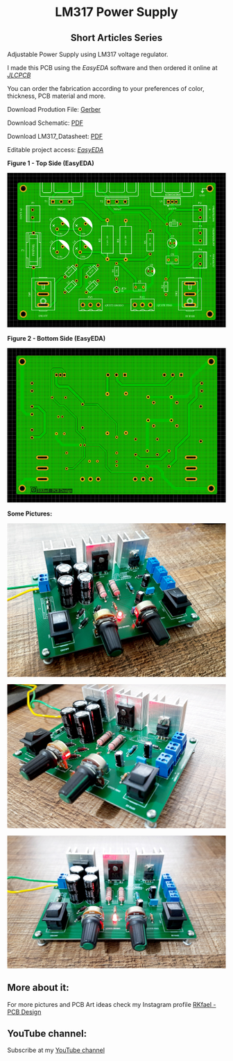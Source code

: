 <h1 align="center"> LM317 Power Supply </h1>

<h2 align="center"> Short Articles Series </h2>

Adjustable Power Supply using LM317 voltage regulator.

I made this PCB using the *EasyEDA* software and then ordered it online at [*JLCPCB*](https://jlcpcb.com/IRG)

You can order the fabrication according to your preferences of color, thickness, PCB material and more.

Download Prodution File: [Gerber](https://github.com/rkfael/PCB-Power-Supply-LM317/blob/main/Gerber_Fonte%20de%20Alimenta%C3%A7%C3%A3o%20-%20LM317%20-%20V2.zip)

Download Schematic: [PDF](https://github.com/rkfael/PCB-Power-Supply-LM317/blob/main/Fonte%20de%20Alimenta%C3%A7%C3%A3o%20-%20LM317.pdf)

Download LM317_Datasheet: [PDF](https://github.com/rkfael/PCB-Power-Supply-LM317/blob/main/LM317_Datasheet.pdf)

Editable project access: [*EasyEDA*](https://easyeda.com/rkfael/fonte-de-alimenta-o-lm317-v2)

**Figure 1 - Top Side (EasyEDA)**

![showcase](https://github.com/rkfael/PCB-Power-Supply-LM317/blob/main/rootimages/Fonte%20de%20Alimenta%C3%A7%C3%A3o%20-%20LM317%20-%20TOP%20SIDE.png)

**Figure 2 - Bottom Side (EasyEDA)**

![showcase](https://github.com/rkfael/PCB-Power-Supply-LM317/blob/main/rootimages/Fonte%20de%20Alimenta%C3%A7%C3%A3o%20-%20LM317%20-%20BOTTOM%20SIDE.png)

**Some Pictures:**

![showcase](https://github.com/rkfael/PCB-Power-Supply-LM317/blob/main/rootimages/Picture%201.jpg)

![showcase](https://github.com/rkfael/PCB-Power-Supply-LM317/blob/main/rootimages/Picture%202.jpg)

![showcase](https://github.com/rkfael/PCB-Power-Supply-LM317/blob/main/rootimages/Picture%203.jpg)

## More about it:

For more pictures and PCB Art ideas check my Instagram profile [RKfael - PCB Design](https://www.instagram.com/rkfael_pcb_design/)

## YouTube channel:

Subscribe at my [YouTube channel](https://www.youtube.com/channel/UCUXV45PUONuPi8HNMYXnK5g)

